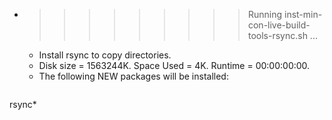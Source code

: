 * >>>>>>>>> Running inst-min-con-live-build-tools-rsync.sh ...
  * Install rsync to copy directories.
  * Disk size = 1563244K. Space Used = 4K. Runtime = 00:00:00:00.
  * The following NEW packages will be installed:
  ```bash
rsync*
  ```
